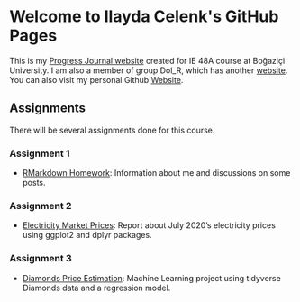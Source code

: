 # Welcome to Ilayda Celenk's GitHub Pages

This is my [Progress Journal website](https://pjournal.github.io/boun01-ilaydacelenk/) created for IE 48A course at Boğaziçi University. I am also a member of group Dol_R, which has another [website](https://pjournal.github.io/boun01g-dol-r/). You can also visit my personal Github [Website](https://ilaydacelenk.github.io/). 

## Assignments

There will be several assignments done for this course.

### Assignment 1
- [RMarkdown Homework](https://pjournal.github.io/boun01-ilaydacelenk/RMarkdown_Homework.html): Information about me and discussions on some posts.

### Assignment 2
- [Electricity Market Prices](https://pjournal.github.io/boun01-ilaydacelenk/Electricity_Market_Prices.html): Report about July 2020’s electricity prices using ggplot2 and dplyr packages.

### Assignment 3
- [Diamonds Price Estimation](https://pjournal.github.io/boun01-ilaydacelenk/Assignment3/Diamond_Price.html): Machine Learning project using tidyverse Diamonds data and a regression model.
